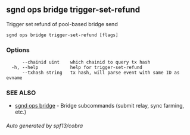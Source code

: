 ## sgnd ops bridge trigger-set-refund

Trigger set refund of pool-based bridge send

```
sgnd ops bridge trigger-set-refund [flags]
```

### Options

```
      --chainid uint    which chainid to query tx hash
  -h, --help            help for trigger-set-refund
      --txhash string   tx hash, will parse event with same ID as evname
```

### SEE ALSO

* [sgnd ops bridge](sgnd_ops_bridge.md)	 - Bridge subcommands (submit relay, sync farming, etc.)

###### Auto generated by spf13/cobra
